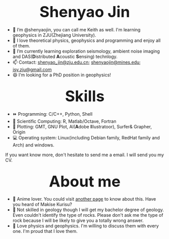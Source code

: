 # <div align='center' ><font size='70'>Shenyao Jin</font></div>

- 👋 I’m @shenyaojin, you can call me Keith as well. I'm learning geophysics in ZJU(Zhejiang University).
- 👀 I love theoretical physics, geophysics and programming and enjoy all of them.
- 🌱 I’m currently learning exploration seismology, ambient noise imaging and DAS(**D**istributed **A**coustic **S**ensing) technlogy.
- 📫 Contact: shenyao_jin@zju.edu.cn; shenyaojin@mines.edu; jsy.zju@gmail.com
- 😄 I’m looking for a PhD position in geophysics!

## <div align='center' ><font size='70'>Skills</font></div>
- ⏩ Programming: C/C++, Python, Shell
- 📌 Scientific Computing: R, Matlab/Octave, Fortran
- 📘 Plotting: GMT, GNU Plot, AI(**A**dobe **I**llustratoor), Surfer& Grapher, Origin
- 💻 Operating system: Linux(including Debian family, RedHat family and Arch) and windows.

If you want know more, don't hesitate to send me a email. I will send you my CV.

## <div align='center' ><font size='70'>About me</font></div>
- 👊 Anime lover. You could visit [another page](https://zh.moegirl.org.cn/User:Keith.Jin) to know about this. Have you heard of Makise Kurisu? 
- 👼 Not skilled in geology though I will get my bachelor degree of geology. Even couldn't identify the type of rocks. Please don't ask me the type of rock because I will be likely to give you a totally wrong answer.
- 👦 Love physics and geophysics. I'm willing to discuss them with every one. I'm proud that I love them.

<!---
shenyaojin/shenyaojin is a ✨ special ✨ repository because its `README.md` (this file) appears on your GitHub profile.
You can click the Preview link to take a look at your changes.
--->
